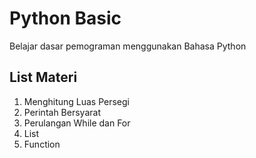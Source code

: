 # Python Basic

Belajar dasar pemograman menggunakan Bahasa Python

## List Materi

1. Menghitung Luas Persegi
2. Perintah Bersyarat
3. Perulangan While dan For
4. List
5. Function
